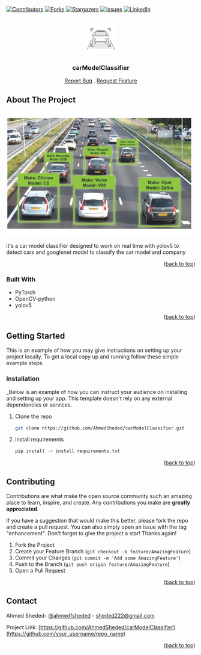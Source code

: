 <!-- Improved compatibility of back to top link: See: https://github.com/othneildrew/Best-README-Template/pull/73 -->
<a name="readme-top"></a>
<!--
*** Thanks for checking out the Best-README-Template. If you have a suggestion
*** that would make this better, please fork the repo and create a pull request
*** or simply open an issue with the tag "enhancement".
*** Don't forget to give the project a star!
*** Thanks again! Now go create something AMAZING! :D
-->



<!-- PROJECT SHIELDS -->
<!--
*** I'm using markdown "reference style" links for readability.
*** Reference links are enclosed in brackets [ ] instead of parentheses ( ).
*** See the bottom of this document for the declaration of the reference variables
*** for contributors-url, forks-url, etc. This is an optional, concise syntax you may use.
*** https://www.markdownguide.org/basic-syntax/#reference-style-links
-->
[![Contributors][contributors-shield]][contributors-url]
[![Forks][forks-shield]][forks-url]
[![Stargazers][stars-shield]][stars-url]
[![Issues][issues-shield]][issues-url]
[![LinkedIn][linkedin-shield]][linkedin-url]



<!-- PROJECT LOGO -->
<br />
<div align="center">
  <a href="https://github.com/AhmedSheded/carModelClassifier">
    <img src="data/logo.png" alt="Logo" width="80" height="80">
  </a>

  <h3 align="center">carModelClassifier</h3>

  <p align="center">
    <a href="https://github.com/AhmedSheded/carModelClassifier/issues">Report Bug</a>
    .
    <a href="https://github.com/AhmedSheded/carModelClassifier/issues">Request Feature</a>
  </p>
</div>



<!-- about -->

## About The Project

<img src="data/example.jpg">

it's a car model classifier designed to work on real time with yolov5 to detect cars and googlenet model to classify the car model and company
<p align="right">(<a href="#readme-top">back to top</a>)</p>

### Built With

* PyTorch
* OpenCV-python
* yolov5

<p align="right">(<a href="#readme-top">back to top</a>)</p>



<!-- GETTING STARTED -->
## Getting Started

This is an example of how you may give instructions on setting up your project locally.
To get a local copy up and running follow these simple example steps.



### Installation

_Below is an example of how you can instruct your audience on installing and setting up your app. This template doesn't rely on any external dependencies or services.
1. Clone the repo
   ```sh
   git clone https://github.com/AhmedSheded/carModelClassifier.git
   ```
2. install requirements
   ```sh
   pip install -r install requirements.txt
   ```


<p align="right">(<a href="#readme-top">back to top</a>)</p>






<!-- CONTRIBUTING -->
## Contributing

Contributions are what make the open source community such an amazing place to learn, inspire, and create. Any contributions you make are **greatly appreciated**.

If you have a suggestion that would make this better, please fork the repo and create a pull request. You can also simply open an issue with the tag "enhancement".
Don't forget to give the project a star! Thanks again!

1. Fork the Project
2. Create your Feature Branch (`git checkout -b feature/AmazingFeature`)
3. Commit your Changes (`git commit -m 'Add some AmazingFeature'`)
4. Push to the Branch (`git push origin feature/AmazingFeature`)
5. Open a Pull Request

<p align="right">(<a href="#readme-top">back to top</a>)</p>





<!-- CONTACT -->
## Contact

Ahmed Sheded- [@ahmedfsheded](https://twitter.com/ahmedfsheded) - sheded222@gmail.com

Project Link: [https://github.com/AhmedSheded/carModelClassifier](https://github.com/your_username/repo_name)

<p align="right">(<a href="#readme-top">back to top</a>)</p>




<!-- MARKDOWN LINKS & IMAGES -->
<!-- https://www.markdownguide.org/basic-syntax/#reference-style-links -->
[contributors-shield]: https://img.shields.io/github/contributors/AhmedSheded/carModelClassifier.svg?style=for-the-badge
[contributors-url]: https://github.com/AhmedSheded/carModelClassifier/graphs/contributors
[forks-shield]: https://img.shields.io/github/forks/AhmedSheded/carModelClassifier.svg?style=for-the-badge
[forks-url]: https://github.com/AhmedSheded/carModelClassifier/network/members
[stars-shield]: https://img.shields.io/github/stars/AhmedSheded/carModelClassifier.svg?style=for-the-badge
[stars-url]: https://github.com/AhmedSheded/carModelClassifier/stargazers
[issues-shield]: https://img.shields.io/github/issues/AhmedSheded/carModelClassifier.svg?style=for-the-badge
[issues-url]: https://github.com/AhmedSheded/carModelClassifier/issues
[license-shield]: https://img.shields.io/github/license/AhmedSheded/carModelClassifier.svg?style=for-the-badge
[license-url]: https://github.com/AhmedSheded/carModelClassifier/blob/master/LICENSE.txt
[linkedin-shield]: https://img.shields.io/badge/-LinkedIn-black.svg?style=for-the-badge&logo=linkedin&colorB=555
[linkedin-url]: https://www.linkedin.com/in/ahmedsheded/
[product-screenshot]: images/screenshot.png
[Pytorch.org]: https://venturebeat.com/wp-content/uploads/2019/06/pytorch-e1576624094357.jpg?w=1200&strip=all
[Next-url]: https://nextjs.org/
[React.js]: https://img.shields.io/badge/React-20232A?style=for-the-badge&logo=react&logoColor=61DAFB
[React-url]: https://reactjs.org/
[Vue.js]: https://img.shields.io/badge/Vue.js-35495E?style=for-the-badge&logo=vuedotjs&logoColor=4FC08D
[Vue-url]: https://vuejs.org/
[Angular.io]: https://img.shields.io/badge/Angular-DD0031?style=for-the-badge&logo=angular&logoColor=white
[Angular-url]: https://angular.io/
[Svelte.dev]: https://img.shields.io/badge/Svelte-4A4A55?style=for-the-badge&logo=svelte&logoColor=FF3E00
[Svelte-url]: https://svelte.dev/
[Laravel.com]: https://img.shields.io/badge/Laravel-FF2D20?style=for-the-badge&logo=laravel&logoColor=white
[Laravel-url]: https://laravel.com
[Bootstrap.com]: https://img.shields.io/badge/Bootstrap-563D7C?style=for-the-badge&logo=bootstrap&logoColor=white
[Bootstrap-url]: https://getbootstrap.com
[JQuery.com]: https://img.shields.io/badge/jQuery-0769AD?style=for-the-badge&logo=jquery&logoColor=white
[JQuery-url]: https://jquery.com 
